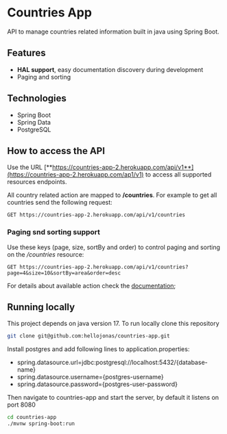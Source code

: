 # Countries App

API to manage countries related information built in java using Spring Boot.

## Features

- **HAL support**, easy documentation discovery during development
- Paging and sorting

## Technologies

- Spring Boot
- Spring Data
- PostgreSQL

## How to access the API

Use the URL [**https://countries-app-2.herokuapp.com/api/v1**](https://countries-app-2.herokuapp.com/ap1/v1) to access
all supported resources endpoints.

All country related action are mapped to **/countries**. For example to get all countries send the following request:

```
GET https://countries-app-2.herokuapp.com/api/v1/countries
```

### Paging snd sorting support

Use these keys (page, size, sortBy and order) to control paging and sorting on the */countries* resource:

```
GET https://countries-app-2.herokuapp.com/api/v1/countries?page=4&size=10&sortBy=area&order=desc
```

For details about available action check the [documentation](https://countries-app-2.herokuapp.com);

## Running locally

This project depends on java version 17. To run locally clone this repository

```bash
git clone git@github.com:hellojonas/countries-app.git
```

Install postgres and add following lines to application.properties:

- spring.datasource.url=jdbc:postgresql://localhost:5432/{database-name}
- spring.datasource.username={postgres-username}
- spring.datasource.password={postgres-user-password}

Then navigate to countries-app and start the server, by default it listens on port 8080

```bash
cd countries-app
./mvnw spring-boot:run
```
